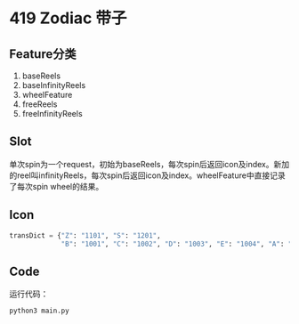 # 419 Zodiac 带子

## Feature分类

1. baseReels
2. baseInfinityReels
3. wheelFeature
4. freeReels
5. freeInfinityReels

## Slot

单次spin为一个request，初始为baseReels，每次spin后返回icon及index。新加的reel叫infinityReels，每次spin后返回icon及index。wheelFeature中直接记录了每次spin wheel的结果。

## Icon

```python
transDict = {"Z": "1101", "S": "1201",
             "B": "1001", "C": "1002", "D": "1003", "E": "1004", "A": "1005", "K": "1006", "Q": "1007", "J": "1008", "T": "1009", "N": "1010"}

```

## Code

运行代码：

```bash
python3 main.py
```
